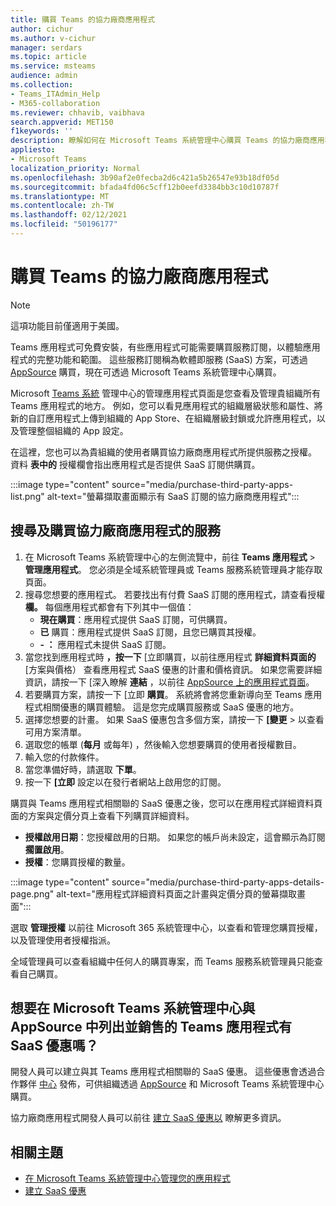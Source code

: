 ```yaml
---
title: 購買 Teams 的協力廠商應用程式
author: cichur
ms.author: v-cichur
manager: serdars
ms.topic: article
ms.service: msteams
audience: admin
ms.collection:
- Teams_ITAdmin_Help
- M365-collaboration
ms.reviewer: chhavib, vaibhava
search.appverid: MET150
f1keywords: ''
description: 瞭解如何在 Microsoft Teams 系統管理中心購買 Teams 的協力廠商應用程式。
appliesto:
- Microsoft Teams
localization_priority: Normal
ms.openlocfilehash: 3b90af2e0fecba2d6c421a5b26547e93b18df05d
ms.sourcegitcommit: bfada4fd06c5cff12b0eefd3384bb3c10d10787f
ms.translationtype: MT
ms.contentlocale: zh-TW
ms.lasthandoff: 02/12/2021
ms.locfileid: "50196177"
---
```

<a name="purchase-third-party-apps-for-teams"></a>購買 Teams 的協力廠商應用程式
======================================================

> [!NOTE]
> 這項功能目前僅適用于美國。

Teams 應用程式可免費安裝，有些應用程式可能需要購買服務訂閱，以體驗應用程式的完整功能和範圍。 這些服務訂閱稱為軟體即服務 (SaaS) 方案，可透過 [AppSource](https://appsource.microsoft.com/) 購買，現在可透過 Microsoft Teams 系統管理中心購買。

Microsoft [Teams 系統](manage-apps.md) 管理中心的管理應用程式頁面是您查看及管理貴組織所有 Teams 應用程式的地方。 例如，您可以看見應用程式的組織層級狀態和屬性、將新的自訂應用程式上傳到組織的 App Store、在組織層級封鎖或允許應用程式，以及管理整個組織的 App 設定。

在這裡，您也可以為貴組織的使用者購買協力廠商應用程式所提供服務之授權。 資料 **表中的** 授權欄會指出應用程式是否提供 SaaS 訂閱供購買。

:::image type="content" source="media/purchase-third-party-apps-list.png" alt-text="螢幕擷取畫面顯示有 SaaS 訂閱的協力廠商應用程式":::

## <a name="search-for-and-purchase-services-for-a-third-party-app"></a>搜尋及購買協力廠商應用程式的服務

1. 在 Microsoft Teams 系統管理中心的左側流覽中，前往 **Teams 應用程式**  >  **管理應用程式**。 您必須是全域系統管理員或 Teams 服務系統管理員才能存取頁面。
2. 搜尋您想要的應用程式。 若要找出有付費 SaaS 訂閱的應用程式，請查看授權 **欄。** 每個應用程式都會有下列其中一個值：
    - **現在購買**：應用程式提供 SaaS 訂閱，可供購買。  
    - **已** 購買：應用程式提供 SaaS 訂閱，且您已購買其授權。
    - **- ：** 應用程式未提供 SaaS 訂閱。
3. 當您找到應用程式時 **，按一下** [立即購買，以前往應用程式 **詳細資料頁面的** [方案與價格） 查看應用程式 SaaS 優惠的計畫和價格資訊。 如果您需要詳細資訊，請按一下 [深入瞭解 **連結** ，以前往 [AppSource 上的應用程式頁面](https://appsource.microsoft.com/)。  
4. 若要購買方案，請按一下 [立即 **購買**。 系統將會將您重新導向至 Teams 應用程式相關優惠的購買體驗。 這是您完成購買服務或 SaaS 優惠的地方。
5. 選擇您想要的計畫。 如果 SaaS 優惠包含多個方案，請按一下 **[變更** > 以查看可用方案清單。
6. 選取您的帳單 (**每月** 或每年) ，然後輸入您想要購買的使用者授權數目。
7. 輸入您的付款條件。
8. 當您準備好時，請選取 **下單**。
9. 按一下 **[立即** 設定以在發行者網站上啟用您的訂閱。

購買與 Teams 應用程式相關聯的 SaaS 優惠之後，您可以在應用程式詳細資料頁面的方案與定價分頁上查看下列購買詳細資料。

- **授權啟用日期**：您授權啟用的日期。 如果您的帳戶尚未設定，這會顯示為訂閱 **擱置啟用**。
- **授權**：您購買授權的數量。

:::image type="content" source="media/purchase-third-party-apps-details-page.png" alt-text="應用程式詳細資料頁面之計畫與定價分頁的螢幕擷取畫面":::

選取 **管理授權** 以前往 Microsoft 365 系統管理中心，以查看和管理您購買授權，以及管理使用者授權指派。

全域管理員可以查看組織中任何人的購買專案，而 Teams 服務系統管理員只能查看自己購買。  

## <a name="have-a-saas-offer-for-a-teams-app-that-you-want-to-list-and-sell-in-the-microsoft-teams-admin-center-and-appsource"></a>想要在 Microsoft Teams 系統管理中心與 AppSource 中列出並銷售的 Teams 應用程式有 SaaS 優惠嗎？

開發人員可以建立與其 Teams 應用程式相關聯的 SaaS 優惠。 這些優惠會透過合作夥伴 [中心](https://partner.microsoft.com) 發佈，可供組織透過 [AppSource](https://appsource.microsoft.com/) 和 Microsoft Teams 系統管理中心購買。
 
協力廠商應用程式開發人員可以前往 [建立 SaaS 優惠以](https://docs.microsoft.com/azure/marketplace/partner-center-portal/create-new-saas-offer) 瞭解更多資訊。

## <a name="related-topics"></a>相關主題

- [在 Microsoft Teams 系統管理中心管理您的應用程式](manage-apps.md)
- [建立 SaaS 優惠](https://docs.microsoft.com/azure/marketplace/partner-center-portal/create-new-saas-offer)
